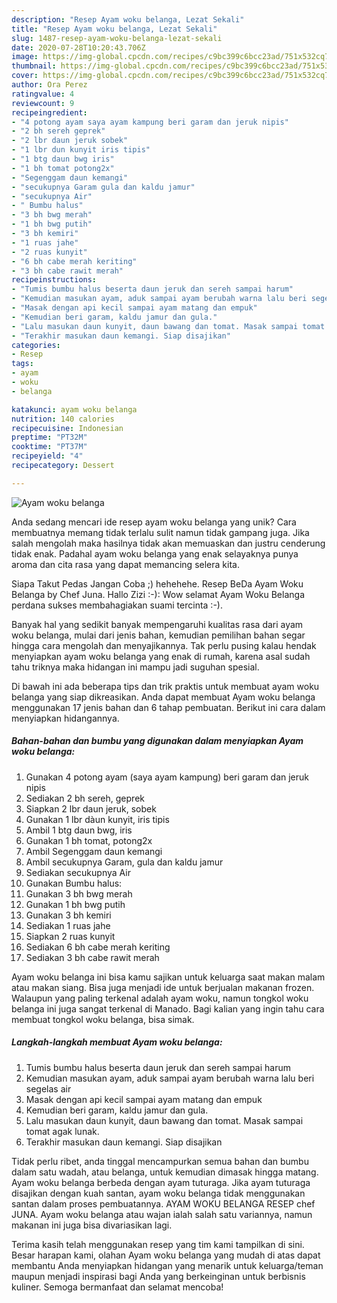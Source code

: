 ```yaml
---
description: "Resep Ayam woku belanga, Lezat Sekali"
title: "Resep Ayam woku belanga, Lezat Sekali"
slug: 1487-resep-ayam-woku-belanga-lezat-sekali
date: 2020-07-28T10:20:43.706Z
image: https://img-global.cpcdn.com/recipes/c9bc399c6bcc23ad/751x532cq70/ayam-woku-belanga-foto-resep-utama.jpg
thumbnail: https://img-global.cpcdn.com/recipes/c9bc399c6bcc23ad/751x532cq70/ayam-woku-belanga-foto-resep-utama.jpg
cover: https://img-global.cpcdn.com/recipes/c9bc399c6bcc23ad/751x532cq70/ayam-woku-belanga-foto-resep-utama.jpg
author: Ora Perez
ratingvalue: 4
reviewcount: 9
recipeingredient:
- "4 potong ayam saya ayam kampung beri garam dan jeruk nipis"
- "2 bh sereh geprek"
- "2 lbr daun jeruk sobek"
- "1 lbr dun kunyit iris tipis"
- "1 btg daun bwg iris"
- "1 bh tomat potong2x"
- "Segenggam daun kemangi"
- "secukupnya Garam gula dan kaldu jamur"
- "secukupnya Air"
- " Bumbu halus"
- "3 bh bwg merah"
- "1 bh bwg putih"
- "3 bh kemiri"
- "1 ruas jahe"
- "2 ruas kunyit"
- "6 bh cabe merah keriting"
- "3 bh cabe rawit merah"
recipeinstructions:
- "Tumis bumbu halus beserta daun jeruk dan sereh sampai harum"
- "Kemudian masukan ayam, aduk sampai ayam berubah warna lalu beri segelas air"
- "Masak dengan api kecil sampai ayam matang dan empuk"
- "Kemudian beri garam, kaldu jamur dan gula."
- "Lalu masukan daun kunyit, daun bawang dan tomat. Masak sampai tomat agak lunak."
- "Terakhir masukan daun kemangi. Siap disajikan"
categories:
- Resep
tags:
- ayam
- woku
- belanga

katakunci: ayam woku belanga 
nutrition: 140 calories
recipecuisine: Indonesian
preptime: "PT32M"
cooktime: "PT37M"
recipeyield: "4"
recipecategory: Dessert

---
```



![Ayam woku belanga](https://img-global.cpcdn.com/recipes/c9bc399c6bcc23ad/751x532cq70/ayam-woku-belanga-foto-resep-utama.jpg)

Anda sedang mencari ide resep ayam woku belanga yang unik? Cara membuatnya memang tidak terlalu sulit namun tidak gampang juga. Jika salah mengolah maka hasilnya tidak akan memuaskan dan justru cenderung tidak enak. Padahal ayam woku belanga yang enak selayaknya punya aroma dan cita rasa yang dapat memancing selera kita.

Siapa Takut Pedas Jangan Coba ;) hehehehe. Resep BeDa Ayam Woku Belanga by Chef Juna. Hallo Zizi :-): Wow selamat Ayam Woku Belanga perdana sukses membahagiakan suami tercinta :-).

Banyak hal yang sedikit banyak mempengaruhi kualitas rasa dari ayam woku belanga, mulai dari jenis bahan, kemudian pemilihan bahan segar hingga cara mengolah dan menyajikannya. Tak perlu pusing kalau hendak menyiapkan ayam woku belanga yang enak di rumah, karena asal sudah tahu triknya maka hidangan ini mampu jadi suguhan spesial.


Di bawah ini ada beberapa tips dan trik praktis untuk membuat ayam woku belanga yang siap dikreasikan. Anda dapat membuat Ayam woku belanga menggunakan 17 jenis bahan dan 6 tahap pembuatan. Berikut ini cara dalam menyiapkan hidangannya.

<!--inarticleads1-->

##### Bahan-bahan dan bumbu yang digunakan dalam menyiapkan Ayam woku belanga:

1. Gunakan 4 potong ayam (saya ayam kampung) beri garam dan jeruk nipis
1. Sediakan 2 bh sereh, geprek
1. Siapkan 2 lbr daun jeruk, sobek
1. Gunakan 1 lbr dàun kunyit, iris tipis
1. Ambil 1 btg daun bwg, iris
1. Gunakan 1 bh tomat, potong2x
1. Ambil Segenggam daun kemangi
1. Ambil secukupnya Garam, gula dan kaldu jamur
1. Sediakan secukupnya Air
1. Gunakan  Bumbu halus:
1. Gunakan 3 bh bwg merah
1. Gunakan 1 bh bwg putih
1. Gunakan 3 bh kemiri
1. Sediakan 1 ruas jahe
1. Siapkan 2 ruas kunyit
1. Sediakan 6 bh cabe merah keriting
1. Sediakan 3 bh cabe rawit merah


Ayam woku belanga ini bisa kamu sajikan untuk keluarga saat makan malam atau makan siang. Bisa juga menjadi ide untuk berjualan makanan frozen. Walaupun yang paling terkenal adalah ayam woku, namun tongkol woku belanga ini juga sangat terkenal di Manado. Bagi kalian yang ingin tahu cara membuat tongkol woku belanga, bisa simak. 

<!--inarticleads2-->

##### Langkah-langkah membuat Ayam woku belanga:

1. Tumis bumbu halus beserta daun jeruk dan sereh sampai harum
1. Kemudian masukan ayam, aduk sampai ayam berubah warna lalu beri segelas air
1. Masak dengan api kecil sampai ayam matang dan empuk
1. Kemudian beri garam, kaldu jamur dan gula.
1. Lalu masukan daun kunyit, daun bawang dan tomat. Masak sampai tomat agak lunak.
1. Terakhir masukan daun kemangi. Siap disajikan


Tidak perlu ribet, anda tinggal mencampurkan semua bahan dan bumbu dalam satu wadah, atau belanga, untuk kemudian dimasak hingga matang. Ayam woku belanga berbeda dengan ayam tuturaga. Jika ayam tuturaga disajikan dengan kuah santan, ayam woku belanga tidak menggunakan santan dalam proses pembuatannya. AYAM WOKU BELANGA RESEP chef JUNA. Ayam woku belanga atau wajan ialah salah satu variannya, namun makanan ini juga bisa divariasikan lagi. 

Terima kasih telah menggunakan resep yang tim kami tampilkan di sini. Besar harapan kami, olahan Ayam woku belanga yang mudah di atas dapat membantu Anda menyiapkan hidangan yang menarik untuk keluarga/teman maupun menjadi inspirasi bagi Anda yang berkeinginan untuk berbisnis kuliner. Semoga bermanfaat dan selamat mencoba!
